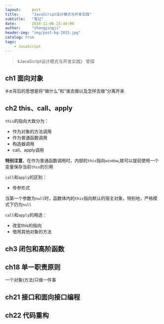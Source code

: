 ```yaml
---
layout:     post
title:      "JavaScript设计模式与开发实践"
subtitle:   "笔记"
date:       2018-11-06 23:44:00
author:     "zhangyingji"
header-img: "img/post-bg-2015.jpg"
catalog: true
tags:
    - JavaScript
---
```


> 《JavaScript设计模式与开发实践》 曾探

## ch1 面向对象

`多态`背后的思想是将“做什么”和“谁去做以及怎样去做”分离开来

## ch2 this、call、apply

`this`的指向大致分为：
- 作为对象的方法调用
- 作为普通函数调用
- 构造器调用
- call、apply调用

**特别注意**，在作为普通函数调用时，内部的`this`指向`window`,故可以提前使用一个变量保存当前`this`的引用

`call`和`apply`的区别：
- 传参形式

当第一个参数为`null`时，函数体内的`this`指向默认的宿主对象。特别地，严格模式下仍为`null`

`call`和`apply`的用途：
- 改变this的指向
- 借用其他对象的方法

## ch3 闭包和高阶函数


## ch18 单一职责原则

一个对象(方法)只做一件事

## ch21 接口和面向接口编程

## ch22 代码重构